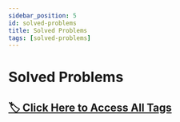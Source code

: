 ```yaml
---
sidebar_position: 5 
id: solved-problems 
title: Solved Problems
tags: [solved-problems]
---
```


# Solved Problems

## [🏷 Click Here to Access All Tags](https://dbasusarkar.github.io/dsa/docs/tags)

<!--
## Solved Problems Related to Arrays

Data Structures: [Arrays](https://dbasusarkar.github.io/dsa/docs/tags/arrays)

01. [Best Time to Buy and Sell Stocks](https://dbasusarkar.github.io/dsa/docs/tags/best-time-to-buy-and-sell-stocks)
02. [Combination Sum](https://dbasusarkar.github.io/dsa/docs/tags/combination-sum)
03. [Container with Most Water](https://dbasusarkar.github.io/dsa/docs/tags/container-with-most-water)
04. [Contains Duplicate](https://dbasusarkar.github.io/dsa/docs/tags/contains-duplicate)
05. [Insert Interval](https://dbasusarkar.github.io/dsa/docs/tags/insert-interval)
06. [Majority Element](https://dbasusarkar.github.io/dsa/docs/tags/majority-element)
07. [Merge Intervals](https://dbasusarkar.github.io/dsa/docs/tags/merge-intervals)
08. [Product of Array Except Self](https://dbasusarkar.github.io/dsa/docs/tags/product-of-array-except-self)
09. [Sort Colors](https://dbasusarkar.github.io/dsa/docs/tags/sort-colors)
10. [Two Sum](https://dbasusarkar.github.io/dsa/docs/tags/two-sum)
11. [3Sum](https://dbasusarkar.github.io/dsa/docs/tags/3-sum) 
-->